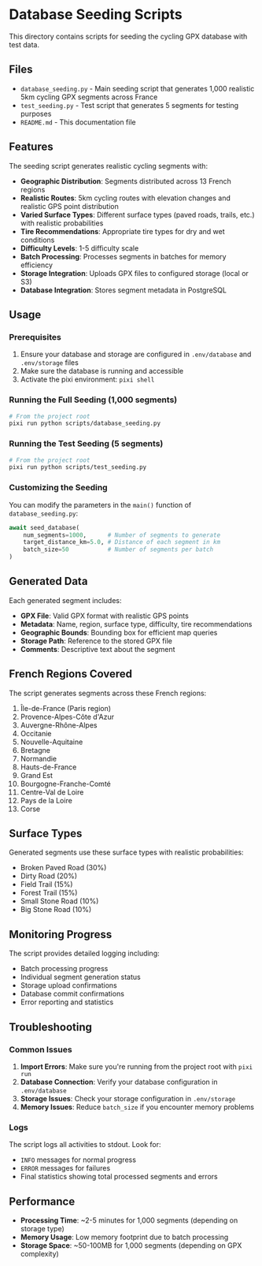 # Database Seeding Scripts

This directory contains scripts for seeding the cycling GPX database with test data.

## Files

- `database_seeding.py` - Main seeding script that generates 1,000 realistic 5km cycling GPX segments across France
- `test_seeding.py` - Test script that generates 5 segments for testing purposes
- `README.md` - This documentation file

## Features

The seeding script generates realistic cycling segments with:

- **Geographic Distribution**: Segments distributed across 13 French regions
- **Realistic Routes**: 5km cycling routes with elevation changes and realistic GPS point distribution
- **Varied Surface Types**: Different surface types (paved roads, trails, etc.) with realistic probabilities
- **Tire Recommendations**: Appropriate tire types for dry and wet conditions
- **Difficulty Levels**: 1-5 difficulty scale
- **Batch Processing**: Processes segments in batches for memory efficiency
- **Storage Integration**: Uploads GPX files to configured storage (local or S3)
- **Database Integration**: Stores segment metadata in PostgreSQL

## Usage

### Prerequisites

1. Ensure your database and storage are configured in `.env/database` and `.env/storage` files
2. Make sure the database is running and accessible
3. Activate the pixi environment: `pixi shell`

### Running the Full Seeding (1,000 segments)

```bash
# From the project root
pixi run python scripts/database_seeding.py
```

### Running the Test Seeding (5 segments)

```bash
# From the project root
pixi run python scripts/test_seeding.py
```

### Customizing the Seeding

You can modify the parameters in the `main()` function of `database_seeding.py`:

```python
await seed_database(
    num_segments=1000,      # Number of segments to generate
    target_distance_km=5.0, # Distance of each segment in km
    batch_size=50           # Number of segments per batch
)
```

## Generated Data

Each generated segment includes:

- **GPX File**: Valid GPX format with realistic GPS points
- **Metadata**: Name, region, surface type, difficulty, tire recommendations
- **Geographic Bounds**: Bounding box for efficient map queries
- **Storage Path**: Reference to the stored GPX file
- **Comments**: Descriptive text about the segment

## French Regions Covered

The script generates segments across these French regions:

1. Île-de-France (Paris region)
2. Provence-Alpes-Côte d'Azur
3. Auvergne-Rhône-Alpes
4. Occitanie
5. Nouvelle-Aquitaine
6. Bretagne
7. Normandie
8. Hauts-de-France
9. Grand Est
10. Bourgogne-Franche-Comté
11. Centre-Val de Loire
12. Pays de la Loire
13. Corse

## Surface Types

Generated segments use these surface types with realistic probabilities:

- Broken Paved Road (30%)
- Dirty Road (20%)
- Field Trail (15%)
- Forest Trail (15%)
- Small Stone Road (10%)
- Big Stone Road (10%)

## Monitoring Progress

The script provides detailed logging including:

- Batch processing progress
- Individual segment generation status
- Storage upload confirmations
- Database commit confirmations
- Error reporting and statistics

## Troubleshooting

### Common Issues

1. **Import Errors**: Make sure you're running from the project root with `pixi run`
2. **Database Connection**: Verify your database configuration in `.env/database`
3. **Storage Issues**: Check your storage configuration in `.env/storage`
4. **Memory Issues**: Reduce `batch_size` if you encounter memory problems

### Logs

The script logs all activities to stdout. Look for:
- `INFO` messages for normal progress
- `ERROR` messages for failures
- Final statistics showing total processed segments and errors

## Performance

- **Processing Time**: ~2-5 minutes for 1,000 segments (depending on storage type)
- **Memory Usage**: Low memory footprint due to batch processing
- **Storage Space**: ~50-100MB for 1,000 segments (depending on GPX complexity)
